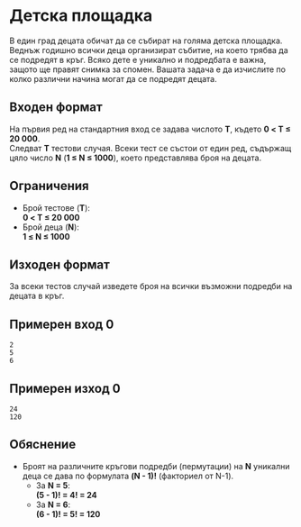 
# Детска площадка

В един град децата обичат да се събират на голяма детска площадка. Веднъж годишно всички деца организират събитие, на което трябва да се подредят в кръг. Всяко дете е уникално и подредбата е важна, защото ще правят снимка за спомен. Вашата задача е да изчислите по колко различни начина могат да се подредят децата.

## Входен формат

На първия ред на стандартния вход се задава числото **T**, където **0 < T ≤ 20 000**.  
Следват **T** тестови случая. Всеки тест се състои от един ред, съдържащ цяло число **N** (**1 ≤ N ≤ 1000**), което представлява броя на децата.

## Ограничения

- Брой тестове (**T**):  
  **0 < T ≤ 20 000**  
- Брой деца (**N**):  
  **1 ≤ N ≤ 1000**  

## Изходен формат

За всеки тестов случай изведете броя на всички възможни подредби на децата в кръг.

## Примерен вход 0

```
2  
5  
6  
```

## Примерен изход 0

```
24  
120  
```

## Обяснение

- Броят на различните кръгови подредби (пермутации) на **N** уникални деца се дава по формулата **(N - 1)!** (факториел от N-1).  
  - За **N = 5**:  
    **(5 - 1)! = 4! = 24**  
  - За **N = 6**:  
    **(6 - 1)! = 5! = 120**  

